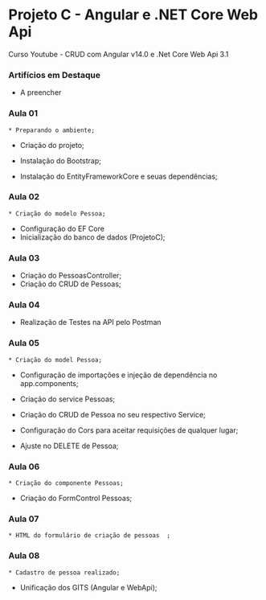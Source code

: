 # Projeto C - Angular e .NET Core Web Api 
Curso Youtube - CRUD com Angular v14.0 e .Net Core Web Api 3.1

### Artifícios em Destaque
  * A preencher

### Aula 01
	* Preparando o ambiente;
  * Criação do projeto;
  * Instalação do Bootstrap;

  * Instalação do EntityFrameworkCore e seuas dependências;

### Aula 02
	* Criação do modelo Pessoa;
  * Configuração do EF Core
  * Inicialização do banco de dados (ProjetoC);

### Aula 03
  * Criação do PessoasController;
  * Criação do CRUD de Pessoas;  

### Aula 04
  * Realização de Testes na API pelo Postman

### Aula 05
	* Criação do model Pessoa;
  * Configuração de importações e injeção de dependência no app.components;
  * Criação do service Pessoas;
  * Criação do CRUD de Pessoa no seu respectivo Service;  

  * Configuração do Cors para aceitar requisições de qualquer lugar;
  * Ajuste no DELETE de Pessoa;

### Aula 06
	* Criação do componente Pessoas;
  * Criação do FormControl Pessoas;

### Aula 07
	* HTML do formulário de criação de pessoas  ;
  
### Aula 08
	* Cadastro de pessoa realizado;
  * Unificação dos GITS (Angular e WebApi);